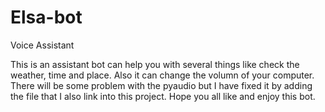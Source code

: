 # Elsa-bot
Voice Assistant


This is an assistant bot can help you with several things like check the weather, time and place. Also it can change the volumn of your computer.
There will be some problem with the pyaudio but I have fixed it by adding the file that I also link into this project.
Hope you all like and enjoy this bot.
